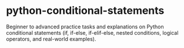 # python-conditional-statements
Beginner to advanced practice tasks and explanations on Python conditional statements (if, if-else, if-elif-else, nested conditions, logical operators, and real-world examples).
